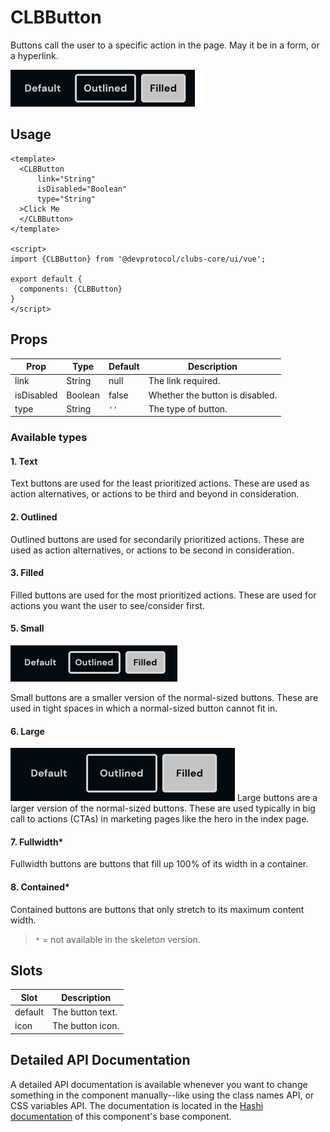 # CLBButton

Buttons call the user to a specific action in the page. May it be in a form, or a hyperlink.

![img.png](../_media/normal-btn.png)

## Usage

```vue
<template>
  <CLBButton
      link="String"
      isDisabled="Boolean"
      type="String"
  >Click Me
  </CLBButton>
</template>

<script>
import {CLBButton} from '@devprotocol/clubs-core/ui/vue';

export default {
  components: {CLBButton}
}
</script>
```

## Props

| Prop       | Type    | Default | Description                     |
|------------|---------|---------|---------------------------------|
| link       | String  | null    | The link required.              |
| isDisabled | Boolean | false   | Whether the button is disabled. |
| type       | String  | `''`    | The type of button.             |

### Available types

#### 1. Text

Text buttons are used for the least prioritized actions. These are used as action alternatives, or actions to be third
and beyond in consideration.

#### 2. Outlined

Outlined buttons are used for secondarily prioritized actions. These are used as action alternatives, or actions to be
second in consideration.

#### 3. Filled

Filled buttons are used for the most prioritized actions. These are used for actions you want the user to see/consider
first.

#### 5. Small

![img.png](../_media/small-btn.png)

Small buttons are a smaller version of the normal-sized buttons. These are used in tight spaces in which a normal-sized
button cannot fit in.

#### 6. Large

![img.png](../_media/large-btn.png)
Large buttons are a larger version of the normal-sized buttons. These are used typically in big call to actions (CTAs)
in marketing pages like the hero in the index page.

#### 7. Fullwidth\*

Fullwidth buttons are buttons that fill up 100% of its width in a container.

#### 8. Contained\*

Contained buttons are buttons that only stretch to its maximum content width.

> `*` = not available in the skeleton version.

## Slots

| Slot    | Description      |
|---------|------------------|
| default | The button text. |
| icon    | The button icon. |

## Detailed API Documentation

A detailed API documentation is available whenever you want to change something in the component manually--like using
the class names API, or CSS variables API. The documentation is located in
the [Hashi documentation](https://hashi-docs.netlify.app/docs/develop/button) of this component's base component.

